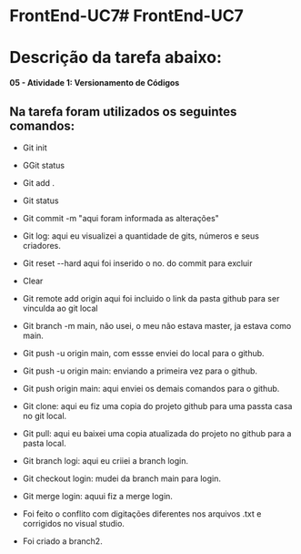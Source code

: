 # FrontEnd-UC7# FrontEnd-UC7
# Descrição da tarefa abaixo:

**05 - Atividade 1: Versionamento de Códigos**

## Na tarefa foram utilizados os seguintes comandos:

- Git init
- GGit status
- Git add .
- Git status
- Git commit -m "aqui foram informada as alterações"
- Git log: aqui eu visualizei a quantidade de gits, números e seus criadores.

- Git reset --hard aqui foi inserido o no. do commit para excluir
- Clear

- Git remote add origin aqui foi incluido o link da pasta github para ser vinculda ao git local
- Git branch -m main, não usei, o meu não estava master, ja estava como main.
- Git push -u origin main, com essse enviei do local para o github.

- Git push -u origin main: enviando a primeira vez para o github.
- Git push origin main: aqui enviei os demais comandos para o github.

- Git clone: aqui eu fiz uma copia do projeto github para uma passta casa no git local.
- Git pull: aqui eu baixei uma copia atualizada do projeto no github para a pasta local.
- Git branch logi: aqui eu criiei a branch login.
- Git checkout login: mudei da branch main para login.
- Git merge login: aquui fiz a merge login.

- Foi feito o conflito com digitações diferentes nos arquivos .txt e corrigidos no visual studio.
- Foi criado a branch2.
